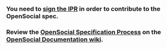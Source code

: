 ### You need to [sign the IPR](http://www.clahub.com/agreements/OpenSocial/spec) in order to contribute to the OpenSocial spec.

### Review the [OpenSocial Specification Process](https://opensocial.atlassian.net/wiki/display/OSD/Specification+Process) on the [OpenSocial Documentation wiki](http://docs.opensocial.org/).
